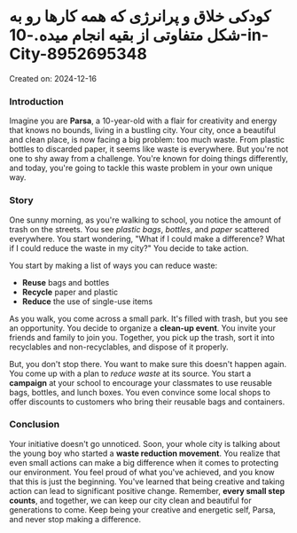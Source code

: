 # کودکی خلاق و پرانرژی که همه کارها رو به شکل متفاوتی از بقیه انجام میده.-10-in-City-8952695348

Created on: 2024-12-16

### Introduction
Imagine you are **Parsa**, a 10-year-old with a flair for creativity and energy that knows no bounds, living in a bustling city. Your city, once a beautiful and clean place, is now facing a big problem: too much waste. From plastic bottles to discarded paper, it seems like waste is everywhere. But you're not one to shy away from a challenge. You're known for doing things differently, and today, you're going to tackle this waste problem in your own unique way.

### Story
One sunny morning, as you're walking to school, you notice the amount of trash on the streets. You see *plastic bags*, *bottles*, and *paper* scattered everywhere. You start wondering, "What if I could make a difference? What if I could reduce the waste in my city?" You decide to take action. 

You start by making a list of ways you can reduce waste:
- **Reuse** bags and bottles
- **Recycle** paper and plastic
- **Reduce** the use of single-use items

As you walk, you come across a small park. It's filled with trash, but you see an opportunity. You decide to organize a **clean-up event**. You invite your friends and family to join you. Together, you pick up the trash, sort it into recyclables and non-recyclables, and dispose of it properly. 

But, you don't stop there. You want to make sure this doesn't happen again. You come up with a plan to *reduce waste* at its source. You start a **campaign** at your school to encourage your classmates to use reusable bags, bottles, and lunch boxes. You even convince some local shops to offer discounts to customers who bring their reusable bags and containers.

### Conclusion
Your initiative doesn't go unnoticed. Soon, your whole city is talking about the young boy who started a **waste reduction movement**. You realize that even small actions can make a big difference when it comes to protecting our environment. You feel proud of what you've achieved, and you know that this is just the beginning. You've learned that being creative and taking action can lead to significant positive change. Remember, **every small step counts**, and together, we can keep our city clean and beautiful for generations to come. Keep being your creative and energetic self, Parsa, and never stop making a difference.